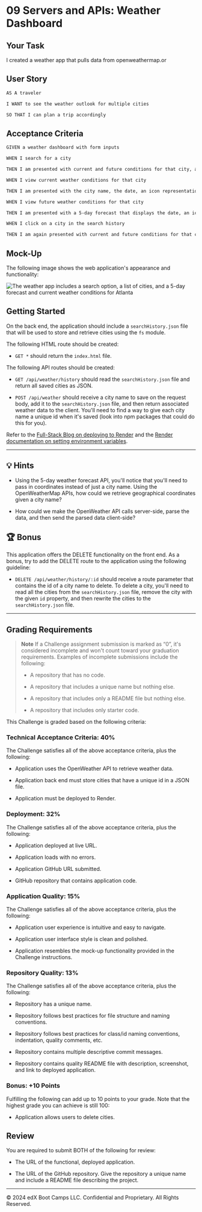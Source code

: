 # 09 Servers and APIs: Weather Dashboard

## Your Task

I created a weather app that pulls data from openweathermap.or
## User Story

```md
AS A traveler

I WANT to see the weather outlook for multiple cities

SO THAT I can plan a trip accordingly
```

## Acceptance Criteria

```md
GIVEN a weather dashboard with form inputs

WHEN I search for a city

THEN I am presented with current and future conditions for that city, and that city is added to the search history

WHEN I view current weather conditions for that city

THEN I am presented with the city name, the date, an icon representation of weather conditions, a description of the weather for the icon's alt tag, the temperature, the humidity, and the wind speed

WHEN I view future weather conditions for that city

THEN I am presented with a 5-day forecast that displays the date, an icon representation of weather conditions, the temperature, the wind speed, and the humidity

WHEN I click on a city in the search history

THEN I am again presented with current and future conditions for that city
```

## Mock-Up

The following image shows the web application's appearance and functionality:

![The weather app includes a search option, a list of cities, and a 5-day forecast and current weather conditions for Atlanta ](./Assets/09-servers-and-apis-homework-demo.png)

## Getting Started

On the back end, the application should include a `searchHistory.json` file that will be used to store and retrieve cities using the `fs` module.

The following HTML route should be created:

* `GET *` should return the `index.html` file.

The following API routes should be created:

* `GET /api/weather/history` should read the `searchHistory.json` file and return all saved cities as JSON.

* `POST /api/weather` should receive a city name to save on the request body, add it to the `searchHistory.json` file, and then return associated weather data to the client. You'll need to find a way to give each city name a unique id when it's saved (look into npm packages that could do this for you).

Refer to the [Full-Stack Blog on deploying to Render](https://coding-boot-camp.github.io/full-stack/render/render-deployment-guide) and the [Render documentation on setting environment variables](https://docs.render.com/configure-environment-variables).

---

## 💡 Hints

* Using the 5-day weather forecast API, you'll notice that you'll need to pass in coordinates instead of just a city name. Using the OpenWeatherMap APIs, how could we retrieve geographical coordinates given a city name?

* How could we make the OpenWeather API calls server-side, parse the data, and then send the parsed data client-side?

## 🏆 Bonus

This application offers the DELETE functionality on the front end. As a bonus, try to add the DELETE route to the application using the following guideline:

* `DELETE /api/weather/history/:id` should receive a route parameter that contains the id of a city name to delete. To delete a city, you'll need to read all the cities from the `searchHistory.json` file, remove the city with the given `id` property, and then rewrite the cities to the `searchHistory.json` file.

---

## Grading Requirements

> **Note** If a Challenge assignment submission is marked as “0”, it's considered incomplete and won't count toward your graduation requirements. Examples of incomplete submissions include the following:
>
> * A repository that has no code.
>
> * A repository that includes a unique name but nothing else.
>
> * A repository that includes only a README file but nothing else.
>
> * A repository that includes only starter code.

This Challenge is graded based on the following criteria:

### Technical Acceptance Criteria: 40%

The Challenge satisfies all of the above acceptance criteria, plus the following:

* Application uses the OpenWeather API to retrieve weather data.

* Application back end must store cities that have a unique id in a JSON file.

* Application must be deployed to Render.

### Deployment: 32%

The Challenge satisfies all of the above acceptance criteria, plus the following:

* Application deployed at live URL.

* Application loads with no errors.

* Application GitHub URL submitted.

* GitHub repository that contains application code.

### Application Quality: 15%

The Challenge satisfies all of the above acceptance criteria, plus the following:

* Application user experience is intuitive and easy to navigate.

* Application user interface style is clean and polished.

* Application resembles the mock-up functionality provided in the Challenge instructions.

### Repository Quality: 13%

The Challenge satisfies all of the above acceptance criteria, plus the following:

* Repository has a unique name.

* Repository follows best practices for file structure and naming conventions.

* Repository follows best practices for class/id naming conventions, indentation, quality comments, etc.

* Repository contains multiple descriptive commit messages.

* Repository contains quality README file with description, screenshot, and link to deployed application.

### Bonus: +10 Points

Fulfilling the following can add up to 10 points to your grade. Note that the highest grade you can achieve is still 100:

* Application allows users to delete cities.

## Review

You are required to submit BOTH of the following for review:

* The URL of the functional, deployed application.

* The URL of the GitHub repository. Give the repository a unique name and include a README file describing the project.

---
© 2024 edX Boot Camps LLC. Confidential and Proprietary. All Rights Reserved.
